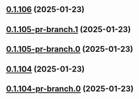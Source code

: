 ## [0.1.106](https://github.com/latha-414/AWS-CICD-web-app/compare/v0.1.105-pr-branch.1...v0.1.106) (2025-01-23)



## [0.1.105-pr-branch.1](https://github.com/latha-414/AWS-CICD-web-app/compare/v0.1.105-pr-branch.0...v0.1.105-pr-branch.1) (2025-01-23)



## [0.1.105-pr-branch.0](https://github.com/latha-414/AWS-CICD-web-app/compare/v0.1.104...v0.1.105-pr-branch.0) (2025-01-23)



## [0.1.104](https://github.com/latha-414/AWS-CICD-web-app/compare/v0.1.104-pr-branch.0...v0.1.104) (2025-01-23)



## [0.1.104-pr-branch.0](https://github.com/latha-414/AWS-CICD-web-app/compare/v0.1.103...v0.1.104-pr-branch.0) (2025-01-23)



